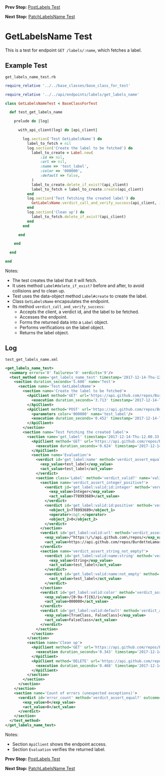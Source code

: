<!--- GENERATED FILE, DO NOT EDIT --->
**Prev Stop:** [PostLabels Test](./PostLabels.md#postlabels-test)

**Next Stop:** [PatchLabelsName Test](./PatchLabelsName.md#patchlabelsname-test)


# GetLabelsName Test

This is a test for endpoint `GET /labels/:name`, which fetches a label.

## Example Test

<code>get_labels_name_test.rb</code>
```ruby
require_relative '../../base_classes/base_class_for_test'

require_relative '../../api/endpoints/labels/get_labels_name'

class GetLabelsNameTest < BaseClassForTest

  def test_get_labels_name

    prelude do |log|

      with_api_client(log) do |api_client|

        log.section('Test GetLabelsName') do
          label_to_fetch = nil
          log.section('Create the label to be fetched') do
            label_to_create = Label.new(
                :id => nil,
                :url => nil,
                :name => 'test_label',
                :color => '000000',
                :default => false,
            )
            label_to_create.delete_if_exist?(api_client)
            label_to_fetch = label_to_create.create(api_client)
          end
          log.section('Test fetching the created label') do
            GetLabelsName.verdict_call_and_verify_success(api_client, :get_label, label_to_fetch)
          end
          log.section('Clean up') do
            label_to_fetch.delete_if_exist?(api_client)
          end
        end

      end

    end

  end

end
```

Notes:

- The test creates the label that it will fetch.
- It uses method `Label#delete_if_exist?` before and after, to avoid collisions and to clean up.
- Test uses the data-object method `Label#create` to create the label.
- Class `GetLabelsName` encapsulates the endpoint.
- Its method `verdict_call_and_verify_success`:
  - Accepts the client, a verdict id, and the label to be fetched.
  - Accesses the endpoint.
  - Forms the returned data into a `Label` object.
  - Performs verifications on the label object.
  - Returns the label object.

## Log

<code>test_get_labels_name.xml</code>
```xml
<get_labels_name_test>
  <summary errors='0' failures='0' verdicts='9'/>
  <test_method name='get_labels_name_test' timestamp='2017-12-14-Thu-12.00.29.018'>
    <section duration_seconds='5.600' name='Test'>
      <section name='Test GetLabelsName'>
        <section name='Create the label to be fetched'>
          <ApiClient method='GET' url='https://api.github.com/repos/BurdetteLamar/CrashDummy/labels/test_label'>
            <execution duration_seconds='3.713' timestamp='2017-12-14-Thu-12.00.29.018'/>
          </ApiClient>
          <ApiClient method='POST' url='https://api.github.com/repos/BurdetteLamar/CrashDummy/labels'>
            <parameters color='000000' name='test_label'/>
            <execution duration_seconds='0.452' timestamp='2017-12-14-Thu-12.00.32.731'/>
          </ApiClient>
        </section>
        <section name='Test fetching the created label'>
          <section name='get_label' timestamp='2017-12-14-Thu-12.00.33.183'>
            <ApiClient method='GET' url='https://api.github.com/repos/BurdetteLamar/CrashDummy/labels/test_label'>
              <execution duration_seconds='0.624' timestamp='2017-12-14-Thu-12.00.33.183'/>
            </ApiClient>
            <section name='Evaluation'>
              <verdict id='get_label:name' method='verdict_assert_equal?' outcome='passed' volatile='false'>
                <exp_value>test_label</exp_value>
                <act_value>test_label</act_value>
              </verdict>
              <section class='Label' method='verdict_valid?' name='valid'>
                <section name='verdict_assert_integer_positive?'>
                  <verdict id='get_label:valid:id:integer' method='verdict_assert_kind_of?' outcome='passed' volatile='false'>
                    <exp_value>Integer</exp_value>
                    <act_value>778993689</act_value>
                  </verdict>
                  <verdict id='get_label:valid:id:positive' method='verdict_assert_operator?' outcome='passed' volatile='false'>
                    <object_1>778993689</object_1>
                    <operator>:&gt;</operator>
                    <object_2>0</object_2>
                  </verdict>
                </section>
                <verdict id='get_label:valid:url' method='verdict_assert_match?' outcome='passed' volatile='false'>
                  <exp_value>/^https:\/\/api.github.com\/repos/</exp_value>
                  <act_value>https://api.github.com/repos/BurdetteLamar/CrashDummy/labels/test_label</act_value>
                </verdict>
                <section name='verdict_assert_string_not_empty?'>
                  <verdict id='get_label:valid:name:string' method='verdict_assert_kind_of?' outcome='passed' volatile='false'>
                    <exp_value>String</exp_value>
                    <act_value>test_label</act_value>
                  </verdict>
                  <verdict id='get_label:valid:name:not_empty' method='verdict_refute_empty?' outcome='passed' volatile='false'>
                    <act_value>test_label</act_value>
                  </verdict>
                </section>
                <verdict id='get_label:valid:color' method='verdict_assert_match?' outcome='passed' volatile='false'>
                  <exp_value>/[0-9a-f]{6}/i</exp_value>
                  <act_value>000000</act_value>
                </verdict>
                <verdict id='get_label:valid:default' method='verdict_assert_includes?' outcome='passed' volatile='false'>
                  <exp_value>[TrueClass, FalseClass]</exp_value>
                  <act_value>FalseClass</act_value>
                </verdict>
              </section>
            </section>
          </section>
          <section name='Clean up'>
            <ApiClient method='GET' url='https://api.github.com/repos/BurdetteLamar/CrashDummy/labels/test_label'>
              <execution duration_seconds='0.343' timestamp='2017-12-14-Thu-12.00.33.807'/>
            </ApiClient>
            <ApiClient method='DELETE' url='https://api.github.com/repos/BurdetteLamar/CrashDummy/labels/test_label'>
              <execution duration_seconds='0.468' timestamp='2017-12-14-Thu-12.00.34.151'/>
            </ApiClient>
          </section>
        </section>
      </section>
    </section>
    <section name='Count of errors (unexpected exceptions)'>
      <verdict id='error_count' method='verdict_assert_equal?' outcome='passed' volatile='true'>
        <exp_value>0</exp_value>
        <act_value>0</act_value>
      </verdict>
    </section>
  </test_method>
</get_labels_name_test>
```

Notes:

- Section `ApiClient` shows the endpoint access.
- Section `Evaluation` verifies the returned label.

**Prev Stop:** [PostLabels Test](./PostLabels.md#postlabels-test)

**Next Stop:** [PatchLabelsName Test](./PatchLabelsName.md#patchlabelsname-test)

